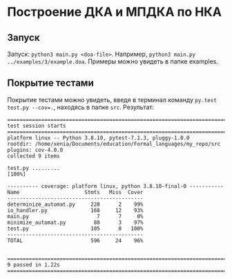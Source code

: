 # Построение ДКА и МПДКА по НКА

## Запуск

Запуск: `python3 main.py <doa-file>`.
Например, `python3 main.py ../examples/3/example.doa`. Примеры можно увидеть в папке examples.

## Покрытие тестами

Покрытие тестами можно увидеть, введя в терминал команду `py.test test.py --cov=.`, находясь в папке `src`. Результат:

```
============================================================================ test session starts ============================================================================
platform linux -- Python 3.8.10, pytest-7.1.3, pluggy-1.0.0
rootdir: /home/xenia/Documents/education/Formal_languages/my_repo/src
plugins: cov-4.0.0
collected 9 items                                                                                                                                                           

test.py .........                                                                                                                                                     [100%]

---------- coverage: platform linux, python 3.8.10-final-0 -----------
Name                     Stmts   Miss  Cover
--------------------------------------------
determinize_automat.py     228      2    99%
io_handler.py              168     12    93%
main.py                      7      7     0%
minimize_automat.py         88      3    97%
test.py                    105      0   100%
--------------------------------------------
TOTAL                      596     24    96%


============================================================================= 9 passed in 1.22s =============================================================================
```

